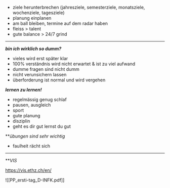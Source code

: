 
- ziele herunterbrechen (jahresziele, semesterziele, monatsziele, wochenziele, tagesziele)
- planung einplanen
- am ball bleiben, termine auf dem radar haben
- fleiss > talent
- gute balance > 24/7 grind

___

***bin ich wirklich so dumm?***
- vieles wird erst später klar
- 100% verständnis wird nicht erwartet & ist zu viel aufwand
- dumme fragen sind nicht dumm
- nicht verunsichern lassen
- überforderung ist normal und wird vergehen

***lernen zu lernen!***
- regelmässig genug schlaf
- pausen, ausgleich
- sport
- gute planung
- disziplin
- geht es dir gut lernst du gut

***übungen sind sehr wichtig*
- faulheit rächt sich
___

***VIS*

https://vis.ethz.ch/en/















![[PP_ersti-tag_D-INFK.pdf]]